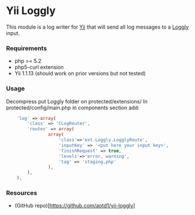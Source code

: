 # Yii Loggly

This module is a log writer for [Yii](http://www.yiiframework.com/) that will send all log messages to a [Loggly](http://loggly.com/) input.

### Requirements

 - php >= 5.2
 - php5-curl extension
 - Yii 1.1.13 (should work on prior versions but not tested)

### Usage

Decompress put Loggly folder on protected/extensions/
In protected/config/main.php in components section add:

```php
    'log' => array(
        'class' => 'CLogRouter',
        'routes' => array(
                array(
                    'class'=>'ext.Loggly.LogglyRoute',
                    'inputKey' => '<put here your input key>',
                    'finishRequest' => true,
                    'levels'=>'error, warning',
                    'tag' => 'staging,php'
                ),
        ),
    ),
```

### Resources

 - (GitHub repo)[https://github.com/aotd1/yii-loggly]
